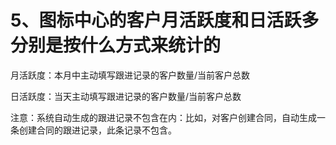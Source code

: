 # 5、图标中心的客户月活跃度和日活跃多分别是按什么方式来统计的

月活跃度：本月中主动填写跟进记录的客户数量/当前客户总数

日活跃度：当天主动填写跟进记录的客户数量/当前客户总数

注意：系统自动生成的跟进记录不包含在内：比如，对客户创建合同，自动生成一条创建合同的跟进记录，此条记录不包含。



